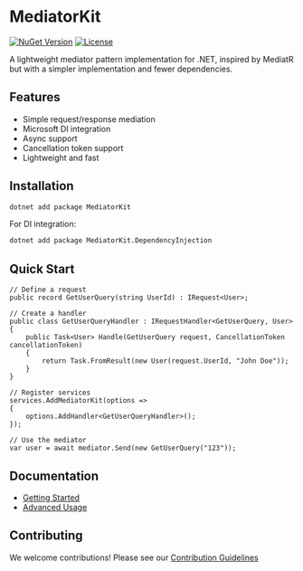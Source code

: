 # MediatorKit

[![NuGet Version](https://img.shields.io/nuget/v/MediatorKit.svg?style=flat-square)](https://www.nuget.org/packages/MediatorKit)
[![License](https://img.shields.io/badge/license-MIT-blue.svg)](LICENSE)

A lightweight mediator pattern implementation for .NET, inspired by MediatR but with a simpler implementation and fewer dependencies.

## Features

- Simple request/response mediation
- Microsoft DI integration
- Async support
- Cancellation token support
- Lightweight and fast

## Installation
```bash
dotnet add package MediatorKit
```

For DI integration:
```bash
dotnet add package MediatorKit.DependencyInjection
```

## Quick Start

```CSharp
// Define a request
public record GetUserQuery(string UserId) : IRequest<User>;

// Create a handler
public class GetUserQueryHandler : IRequestHandler<GetUserQuery, User>
{
    public Task<User> Handle(GetUserQuery request, CancellationToken cancellationToken)
    {
        return Task.FromResult(new User(request.UserId, "John Doe"));
    }
}

// Register services
services.AddMediatorKit(options => 
{
    options.AddHandler<GetUserQueryHandler>();
});

// Use the mediator
var user = await mediator.Send(new GetUserQuery("123"));
```

## Documentation
- [Getting Started](/docs/getting-started.md)
- [Advanced Usage](/docs/advanced-usage.md)

## Contributing

We welcome contributions! Please see our [ Contribution Guidelines](docs/CONTRIBUTING.md)
